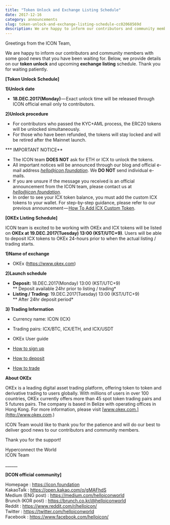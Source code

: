 ```yaml
---
title: "Token Unlock and Exchange Listing Schedule"
date: 2017-12-16
category: announcements
slug: token-unlock-and-exchange-listing-schedule-cc02068569d
description: We are happy to inform our contributors and community members with some good news that you have been waiting for.
---
```


Greetings from the ICON Team,

We are happy to inform our contributors and community members with some good news that you have been waiting for. Below, we provide details on our **token unlock** and upcoming **exchange listing** schedule. Thank you for waiting patiently.

**[Token Unlock Schedule]**

**1)Unlock date**

* **18.DEC.2017(Monday)** — Exact unlock time will be released through ICON official email only to contributors.

**2)Unlock procedure**

* For contributors who passed the KYC+AML process, the ERC20 tokens will be unlocked simultaneously.
* For those who have been refunded, the tokens will stay locked and will be retired after the Mainnet launch.

*** IMPORTANT NOTICE**

* The ICON team **DOES NOT** ask for ETH or ICX to unlock the tokens.
* All important notices will be announced through our blog and official e-mail address *hello@icon.foundation*. We **DO NOT** send individual e-mails.
* If you are unsure if the message you received is an official announcement from the ICON team, please contact us at *hello@icon.foundation*.
* In order to see your ICX token balance, you must add the custom ICX tokens to your wallet. For step-by-step guidance, please refer to our previous announcement — [How To Add ICX Custom Token](https://medium.com/helloiconworld/how-to-add-icx-custom-token-df944450f998).

**[OKEx Listing Schedule]**

ICON team is excited to be working with OKEx and ICX tokens will be listed on **OKEx at 19.DEC.2017(Tuesday) 13:00 (KST/UTC+9)**. Users will be able to deposit ICX tokens to OKEx 24-hours prior to when the actual listing / trading starts.

**1)Name of exchange**

* OKEx (<https://www.okex.com>)

**2)Launch schedule**

* **Deposit:** 18.DEC.2017(Monday) 13:00 (KST/UTC+9)  
** Deposit available 24hr prior to listing / trading*
* **Listing / Trading:** 19.DEC.2017(Tuesday) 13:00 (KST/UTC+9)  
** After 24hr deposit period*

**3) Trading Information**

* Currency name: ICON (ICX)
* Trading pairs: ICX/BTC, ICX/ETH, and ICX/USDT

* OKEx User guide

* [How to sign up](https://support.okex.com/hc/en-us/articles/115001568492-How-to-Sign-Up-)
* [How to deposit](https://support.okex.com/hc/en-us/articles/115001569572-How-to-Deposit-)
* [How to trade](https://support.okex.com/hc/en-us/articles/115001569792-How-to-Trade-)

**About OKEx**

OKEx is a leading digital asset trading platform, offering token to token and derivative trading to users globally. With millions of users in over 100 countries, OKEx currently offers more than 45 spot token trading pairs and 5 futures pairs. The company is based in Belize with operating offices in Hong Kong. For more information, please visit [www.okex.com.](http://www.okex.com.)

ICON Team would like to thank you for the patience and will do our best to deliver good news to our contributors and community members.

Thank you for the support!

Hyperconnect the World  
ICON Team

\_\_\_\_\_\_

**[ICON official community]**

Homepage : <https://icon.foundation>  
KakaoTalk : <https://open.kakao.com/o/gMAFhdS>  
Medium (ENG post) : <https://medium.com/helloiconworld>  
Brunch (KOR post) : <https://brunch.co.kr/@helloiconworld>  
Reddit : <https://www.reddit.com/r/helloicon/>  
Twitter : <https://twitter.com/helloiconworld>  
Facebook : <https://www.facebook.com/helloicon/>

